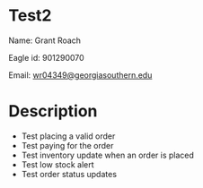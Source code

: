 # Test2
Name: Grant Roach

Eagle id: 901290070

Email: wr04349@georgiasouthern.edu

# Description
- Test placing a valid order
- Test paying for the order
- Test inventory update when an order is placed
- Test low stock alert
- Test order status updates
